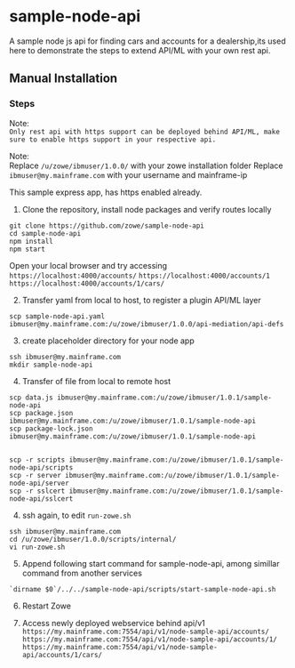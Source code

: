 # sample-node-api  
A sample node js api for finding cars and accounts for a dealership,its used here to demonstrate the steps to extend API/ML with your own rest api.     

## Manual Installation 

### Steps

Note:  
`Only rest api with https support can be deployed behind API/ML, make sure to enable https support in your respective api.
` 


Note:   
Replace `/u/zowe/ibmuser/1.0.0/` with your zowe installation folder
Replace `ibmuser@my.mainframe.com` with your username and mainframe-ip


This sample express app, has https enabled already.    

1) Clone the repository, install node packages  and verify routes locally

``` 
git clone https://github.com/zowe/sample-node-api
cd sample-node-api
npm install
npm start
```

Open your local browser and try accessing
`https://localhost:4000/accounts/`
`https://localhost:4000/accounts/1`
`https://localhost:4000/accounts/1/cars/`

2) Transfer yaml from local to host, to register a plugin API/ML layer

```
scp sample-node-api.yaml ibmuser@my.mainframe.com:/u/zowe/ibmuser/1.0.0/api-mediation/api-defs
```

3) create placeholder directory for your node app  

```
ssh ibmuser@my.mainframe.com
mkdir sample-node-api

```

4) Transfer of file from local to remote host
```
scp data.js ibmuser@my.mainframe.com:/u/zowe/ibmuser/1.0.1/sample-node-api
scp package.json ibmuser@my.mainframe.com:/u/zowe/ibmuser/1.0.1/sample-node-api
scp package-lock.json ibmuser@my.mainframe.com:/u/zowe/ibmuser/1.0.1/sample-node-api


scp -r scripts ibmuser@my.mainframe.com:/u/zowe/ibmuser/1.0.1/sample-node-api/scripts
scp -r server ibmuser@my.mainframe.com:/u/zowe/ibmuser/1.0.1/sample-node-api/server
scp -r sslcert ibmuser@my.mainframe.com:/u/zowe/ibmuser/1.0.1/sample-node-api/sslcert
```

4) ssh again, to edit `run-zowe.sh` 

```
ssh ibmuser@my.mainframe.com
cd /u/zowe/ibmuser/1.0.0/scripts/internal/
vi run-zowe.sh
```

5) Append following start command for sample-node-api, among simillar command from another services

```
`dirname $0`/../../sample-node-api/scripts/start-sample-node-api.sh
```

6) Restart Zowe

7) Access newly deployed webservice behind api/v1
`https://my.mainframe.com:7554/api/v1/node-sample-api/accounts/`
`https://my.mainframe.com:7554/api/v1/node-sample-api/accounts/1/`
`https://my.mainframe.com:7554/api/v1/node-sample-api/accounts/1/cars/`



